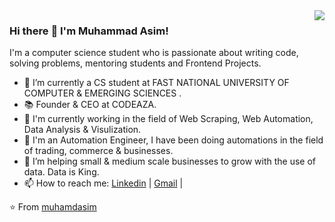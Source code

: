 <img align='right' src="https://github-readme-stats.vercel.app/api?username=sidparashar2001&show_icons=true&theme=dracula">

### Hi there :wave: I'm Muhammad Asim! 

I'm a computer science student who is passionate about writing code, solving problems, mentoring students and Frontend Projects.

- 🔭 I’m currently a CS student at FAST NATIONAL UNIVERSITY OF COMPUTER & EMERGING SCIENCES .
- 📚 Founder & CEO at CODEAZA.
- 🔭 I'm currently working in the field of Web Scraping, Web Automation, Data Analysis & Visulization.
- 🔭 I'm an Automation Engineer, I have been doing automations in the field of trading, commerce & businesses.
- 👯 I’m helping small & medium scale businesses to grow with the use of data. Data is King. 
- 📫 How to reach me: [Linkedin](https://www.linkedin.com/in/muhamdasim) | [Gmail](mailto:muhamdasim.business@gmail.com) | 

⭐️ From [muhamdasim](https://github.com/muhamdasim)
